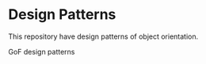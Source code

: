 # Design Patterns

This repository have design patterns of object orientation.

GoF design patterns 
